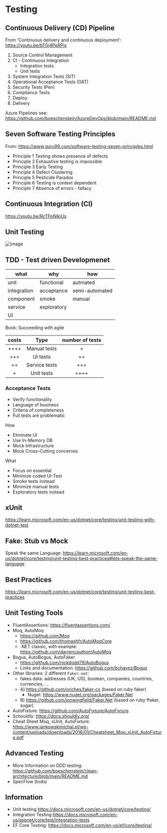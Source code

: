 # Testing

## Continuous Delivery (CD) Pipeline

From 'Continuous delivery and continuous deployment': <https://youtu.be/bTGj4PeRPjs>

1. Source Control Management
1. CI - Continuous Integration
    - Integration tests
    - Unit tests
1. System Integration Tests (SIT)
1. Operational Acceptance Tests (OAT)
1. Security Tests (Pen)
1. Compliance Tests
1. Deploy
1. Delivery

Azure Pipelines see: https://github.com/boeschenstein/AzureDevOps/blob/main/README.md

## Seven Software Testing Principles

From: <https://www.guru99.com/software-testing-seven-principles.html>

- Principle 1 Testing shows presence of defects
- Principle 2 Exhaustive testing is impossible
- Principle 3 Early Testing
- Principle 4 Defect Clustering
- Principle 5 Pesticide Paradox
- Principle 6 Testing is context dependent
- Principle 7 Absence of errors - fallacy

## Continuous Integration (CI)

<https://youtu.be/RcTFpNlkiUs>

## Unit Testing

![image](https://user-images.githubusercontent.com/38001274/200137405-897b22b6-d97e-45ed-a0d0-ed116d161e13.png)

## TDD - Test driven Developmenet

what        | why         | how
----------- | ----------- | --------------
unit        | functional  | autmated
integration | acceptance  | semi-automated
component   | smoke       | manual
service     | exploratory | 
UI          |             | 

Book: Succeeding with agile

| costs | Type          | number of tests  | 
| :---: | :-----------: | :--------------: | 
| ++++  | Manual tests  | +                | 
| +++   | UI tests      | ++               | 
| ++    | Service tests | +++              | 
| +     | Unit tests    | ++++             | 

### Acceptance Tests

- Verify functionality
- Language of business
- Criteria of completeness
- Full tests are problematic

How

- Eliminate UI
- Use In-Memory DB 
- Mock Infrastructure 
- Mock Cross-Cutting concernes

What

- Focus on essential
- Minimize coded UI-Test
- Smoke tests instead
- Minimize manual tests
- Exploratory tests instead

## xUnit

<https://learn.microsoft.com/en-us/dotnet/core/testing/unit-testing-with-dotnet-test>

## Fake: Stub vs Mock

Speak the same Language: <https://learn.microsoft.com/en-us/dotnet/core/testing/unit-testing-best-practices#lets-speak-the-same-language>

## Best Practices

<https://learn.microsoft.com/en-us/dotnet/core/testing/unit-testing-best-practices>

## Unit Testing Tools

- FluentAssertions: <https://fluentassertions.com/>
- Moq, AutoMoq
  - <https://github.com/Moq>
  - <https://github.com/thomashfr/AutoMoqCore>
  - .NET classic, with example: <https://github.com/darrencauthon/AutoMoq>
- Bogus, AutoBogus, AutoFaker
    - <https://github.com/nickdodd79/AutoBogus>
    - Links and documentation: <https://github.com/bchavez/Bogus>
- Other libraries: 2 different `Faker.net`:
  - fakes data: addresses (UK, US), boolean, companies, countries, currencies, ...
  - A) <https://github.com/oriches/faker-cs> (based on ruby faker)
    - Nuget: <https://www.nuget.org/packages/Faker.Net>
  - B) <https://github.com/jonwingfield/Faker.Net> (based on ruby ffaker, sugar)
- AutoFixture: <https://github.com/AutoFixture/AutoFixture>
- Schouldly: <https://docs.shouldly.org/>
- Cheat Sheet Moq, xUnit, AutoFixture: <https://www.jankowskimichal.pl/wp-content/uploads/downloads/2016/01/Cheatsheet_Moq_xUnit_AutoFixture.pdf>

## Advanced Testing

- More Information on DDD testing: https://github.com/boeschenstein/clean-architecture/blob/main/README.md
- SpecFlow (todo)

## Information

- Unit testing <https://docs.microsoft.com/en-us/dotnet/core/testing/>
- Integration Testing <https://docs.microsoft.com/en-us/aspnet/core/test/integration-tests>
- EF Core Testing: <https://docs.microsoft.com/en-us/ef/core/testing/>
